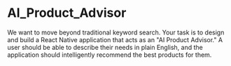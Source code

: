 # AI_Product_Advisor
 We want to move beyond traditional keyword search. Your task is to design and build a React Native application that acts as an "AI Product Advisor." A user should be able to describe their needs in plain English, and the application should intelligently recommend the best products for them.
